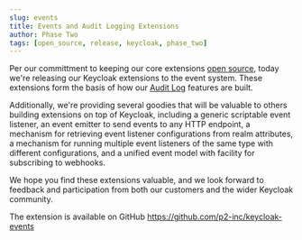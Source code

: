 ```yaml
---
slug: events
title: Events and Audit Logging Extensions
author: Phase Two
tags: [open_source, release, keycloak, phase_two]
---
```


Per our committment to keeping our core extensions [open source](/docs/introduction/open-source), today we're releasing our Keycloak extensions to the event system. These extensions form the basis of how our [Audit Log](/docs/audit-logs) features are built.

Additionally, we're providing several goodies that will be valuable to others building extensions on top of Keycloak, including a generic scriptable event listener, an event emitter to send events to any HTTP endpoint, a mechanism for retrieving event listener configurations from realm attributes, a mechanism for running multiple event listeners of the same type with different configurations, and a unified event model with facility for subscribing to webhooks. 

We hope you find these extensions valuable, and we look forward to feedback and participation from both our customers and the wider Keycloak community. 

The extension is available on GitHub https://github.com/p2-inc/keycloak-events
